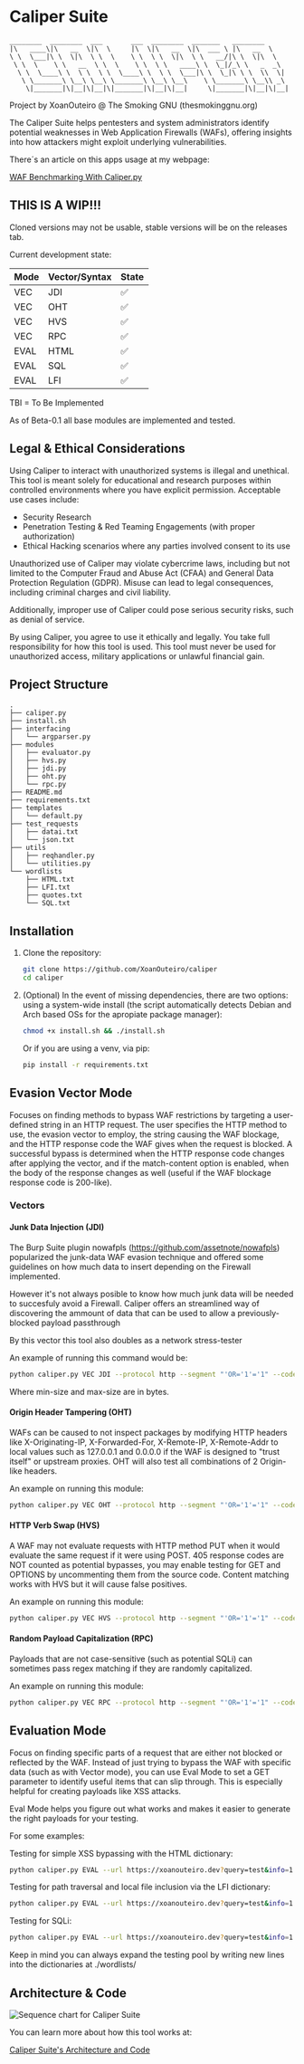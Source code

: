 # Caliper Suite

```
________  ________  ___       ___  ________  _______   ________     
|\   ____\|\   __  \|\  \     |\  \|\   __  \|\  ___ \ |\   __  \    
\ \  \___|\ \  \|\  \ \  \    \ \  \ \  \|\  \ \   __/|\ \  \|\  \   
 \ \  \    \ \   __  \ \  \    \ \  \ \   ____\ \  \_|/_\ \   _  _\  
  \ \  \____\ \  \ \  \ \  \____\ \  \ \  \___|\ \  \_|\ \ \  \\  \| 
   \ \_______\ \__\ \__\ \_______\ \__\ \__\    \ \_______\ \__\\ _\ 
    \|_______|\|__|\|__|\|_______|\|__|\|__|     \|_______|\|__|\|__|
```

Project by XoanOuteiro @ The Smoking GNU (thesmokinggnu.org)

The Caliper Suite helps pentesters and system administrators identify potential weaknesses in Web Application Firewalls (WAFs), offering insights into how attackers might exploit underlying vulnerabilities.

There´s an article on this apps usage at my webpage:

[WAF Benchmarking With Caliper.py](https://xoanouteiro.dev/posts/es_caliper_waf_benchmarking/)


## THIS IS A WIP!!!
Cloned versions may not be usable, stable versions will be on the releases tab.

Current development state:

| Mode | Vector/Syntax | State |
| --- | --- | --- |
| VEC | JDI | :white_check_mark: |
| VEC | OHT | :white_check_mark: |
| VEC | HVS | :white_check_mark: |
| VEC | RPC | :white_check_mark: |
| EVAL | HTML | :white_check_mark: |
| EVAL | SQL | :white_check_mark: |
| EVAL | LFI | :white_check_mark: |

TBI = To Be Implemented

As of Beta-0.1 all base modules are implemented and tested.

## Legal & Ethical Considerations
Using Caliper to interact with unauthorized systems is illegal and unethical. This tool is meant solely for educational and research purposes within controlled environments where you have explicit permission. Acceptable use cases include:

- Security Research
- Penetration Testing & Red Teaming Engagements (with proper authorization)
- Ethical Hacking scenarios where any parties involved consent to its use

Unauthorized use of Caliper may violate cybercrime laws, including but not limited to the Computer Fraud and Abuse Act (CFAA) and General Data Protection Regulation (GDPR). Misuse can lead to legal consequences, including criminal charges and civil liability.

Additionally, improper use of Caliper could pose serious security risks, such as denial of service.

By using Caliper, you agree to use it ethically and legally. You take full responsibility for how this tool is used. This tool must never be used for unauthorized access, military applications or unlawful financial gain.

## Project Structure

```
.
├── caliper.py
├── install.sh
├── interfacing
│   └── argparser.py
├── modules
│   ├── evaluator.py
│   ├── hvs.py
│   ├── jdi.py
│   ├── oht.py
│   └── rpc.py
├── README.md
├── requirements.txt
├── templates
│   └── default.py
├── test_requests
│   ├── datai.txt
│   └── json.txt
├── utils
│   ├── reqhandler.py
│   └── utilities.py
└── wordlists
    ├── HTML.txt
    ├── LFI.txt
    ├── quotes.txt
    └── SQL.txt
```

## Installation

1.  Clone the repository:

    ``` bash
    git clone https://github.com/XoanOuteiro/caliper
    cd caliper
    ```

1. (Optional) In the event of missing dependencies, there are two options:
    using a system-wide install (the script automatically detects Debian and Arch based OSs for the apropiate package manager):

    ``` bash
    chmod +x install.sh && ./install.sh
    ```

    Or if you are using a venv, via pip:

    ``` bash
    pip install -r requirements.txt
    ```
## Evasion Vector Mode
Focuses on finding methods to bypass WAF restrictions by targeting a user-defined string in an HTTP request. The user specifies the HTTP method to use, the evasion vector to employ, the string causing the WAF blockage, and the HTTP response code the WAF gives when the request is blocked. A successful bypass is determined when the HTTP response code changes after applying the vector, and if the match-content option is enabled, when the body of the response changes as well (useful if the WAF blockage response code is 200-like).

### Vectors
#### Junk Data Injection (JDI)
The Burp Suite plugin nowafpls (https://github.com/assetnote/nowafpls) popularized the junk-data WAF evasion technique and offered some guidelines on how much data to insert depending on the Firewall implemented. 

However it's not always posible to know how much junk data will be needed to succesfuly avoid a Firewall. Caliper offers an streamlined way of discovering the ammount of data that can be used to allow a previously-blocked payload passthrough

By this vector this tool also doubles as a network stress-tester

An example of running this command would be:

``` bash
python caliper.py VEC JDI --protocol http --segment "'OR='1'='1" --code 403 --request-file test_requests/datai.txt --min-size 10 --max-size 142000 --match-content
```

Where min-size and max-size are in bytes.


#### Origin Header Tampering (OHT)
WAFs can be caused to not inspect packages by modifying HTTP headers like X-Originating-IP, X-Forwarded-For, X-Remote-IP, X-Remote-Addr to local values such as 127.0.0.1 and 0.0.0.0 if the WAF is designed to "trust itself" or upstream proxies.
OHT will also test all combinations of 2 Origin-like headers.

An example on running this module:

``` bash
python caliper.py VEC OHT --protocol http --segment "'OR='1'='1" --code 403 --request-file test_requests/datai.txt
```

#### HTTP Verb Swap (HVS)
A WAF may not evaluate requests with HTTP method PUT when it would evaluate the same request if it were using POST.
405 response codes are NOT counted as potential bypasses, you may enable testing for GET and OPTIONS by uncommenting them from the source code.
Content matching works with HVS but it will cause false positives.

An example on running this module:

``` bash
python caliper.py VEC HVS --protocol http --segment "'OR='1'='1" --code 403 --request-file test_requests/datai.txt
```

#### Random Payload Capitalization (RPC)
Payloads that are not case-sensitive (such as potential SQLi) can sometimes pass regex matching if they are randomly capitalized.

An example on running this module:

``` bash
python caliper.py VEC RPC --protocol http --segment "'OR='1'='1" --code 403 --request-file test_requests/datai.txt
```

## Evaluation Mode
Focus on finding specific parts of a request that are either not blocked or reflected by the WAF. Instead of just trying to bypass the WAF with specific data (such as with Vector mode), you can use Eval Mode to set a GET parameter to identify useful items that can slip through. This is especially helpful for creating payloads like XSS attacks.

Eval Mode helps you figure out what works and makes it easier to generate the right payloads for your testing.

For some examples:

Testing for simple XSS bypassing with the HTML dictionary:

``` bash
python caliper.py EVAL --url https://xoanouteiro.dev?query=test&info=1 --parameter query --syntax-type HTML
```
Testing for path traversal and local file inclusion via the LFI dictionary:

``` bash
python caliper.py EVAL --url https://xoanouteiro.dev?query=test&info=1 --parameter query --syntax-type LFI
```

Testing for SQLi:

``` bash
python caliper.py EVAL --url https://xoanouteiro.dev?query=test&info=1 --parameter query --syntax-type SQL
```

Keep in mind you can always expand the testing pool by writing new lines into the dictionaries at ./wordlists/

## Architecture & Code

![Sequence chart for Caliper Suite](https://github.com/XoanOuteiro/xoanouteiro.dev/blob/main/static/images/sequence.png)

You can learn more about how this tool works at:

[Caliper Suite's Architecture and Code](https://xoanouteiro.dev/posts/es_architecture_and_code_of_caliper)

